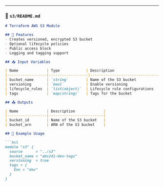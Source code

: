 
---

### 📘 `s3/README.md`

```markdown
# Terraform AWS S3 Module

## 🚀 Features
- Creates versioned, encrypted S3 bucket
- Optional lifecycle policies
- Public access block
- Logging and tagging support

## 📥 Input Variables

| Name             | Type            | Description                     |
|------------------|------------------|---------------------------------|
| bucket_name      | `string`        | Name of the S3 bucket           |
| versioning       | `bool`          | Enable versioning               |
| lifecycle_rules  | `list(object)`  | Lifecycle rule configurations   |
| tags             | `map(string)`   | Tags for the bucket             |

## 📤 Outputs

| Name             | Description             |
|------------------|-------------------------|
| bucket_id        | Name of the S3 bucket   |
| bucket_arn       | ARN of the S3 bucket    |

## 🧩 Example Usage

```hcl
module "s3" {
  source      = "../s3"
  bucket_name = "abc241-dev-logs"
  versioning  = true
  tags = {
    Env = "dev"
  }
}
